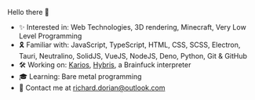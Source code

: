 Hello there 👋

- ✨ Interested in: Web Technologies, 3D rendering, Minecraft, Very Low Level Programming
- 🎗️ Familiar with: JavaScript, TypeScript, HTML, CSS, SCSS, Electron, Tauri, Neutralino, SolidJS, VueJS, NodeJS, Deno, Python, Git & GitHub
- 🛠️ Working on: [Karios](https://github.com/Karios-Media), [Hybris](https://github.com/HybrisMC), a Brainfuck interpreter
- 🎓 Learning: Bare metal programming
- 📩 Contact me at richard.dorian@outlook.com

